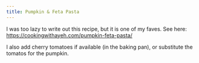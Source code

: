 ```yaml
---
title: Pumpkin & Feta Pasta
---
```


I was too lazy to write out this recipe, but it is one of my faves. See here: 
https://cookingwithayeh.com/pumpkin-feta-pasta/

I also add cherry tomatoes if available (in the baking pan), or substitute the tomatos for the pumpkin. 